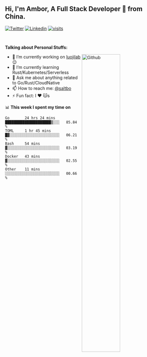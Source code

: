 ## Hi, I'm Ambor, A Full Stack Developer 🚀 from China.

[![Twitter](https://img.shields.io/badge/-saltbo-1ca0f1?style=flat&logo=twitter&logoColor=white)](https://twitter.com/rdsaltbo)
[![Linkedin](https://img.shields.io/badge/-saltbo-blue?style=flat&logo=Linkedin&logoColor=white)](https://www.linkedin.com/in/saltbo/)
[![visits](https://visitor.vercel.app/page/saltbo?color=light-green)](https://github.com/saltbo/)

&nbsp;  

**Talking about Personal Stuffs:**
<!-- Any image aligned to the right. Beware the width  -->
<img width="50%" align="right" alt="Github" src="https://raw.githubusercontent.com/saltbo/saltbo/master/images/git-header.svg" />

- 🔭 I’m currently working on [luojilab](https://github.com/luojilab) :wink:
- 🌱 I’m currently learning Rust/Kubernetes/Serverless
- 💬 Ask me about anything related to Go/Rust/CloudNative
- 📫 How to reach me: [@saltbo](https://twitter.com/rdsaltbo)
- ⚡ Fun fact: I :heart: :cat:s


📊 **This week I spent my time on**
<!--START_SECTION:waka-->
```text
Go       24 hrs 24 mins  █████████████████████▒░░░   85.84 % 
TOML     1 hr 45 mins    █▓░░░░░░░░░░░░░░░░░░░░░░░   06.21 % 
Bash     54 mins         ▓░░░░░░░░░░░░░░░░░░░░░░░░   03.19 % 
Docker   43 mins         ▓░░░░░░░░░░░░░░░░░░░░░░░░   02.55 % 
Other    11 mins         ░░░░░░░░░░░░░░░░░░░░░░░░░   00.66 % 
```
<!--END_SECTION:waka-->
